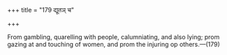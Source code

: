 +++
title = "179 द्यूतञ् च"

+++

From gambling, quarelling with people, calumniating, and also lying; prom gazing at and touching of women, and prom the injuring op others.—(179)